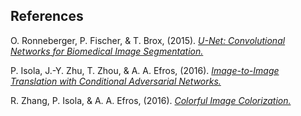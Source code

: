 ## References

O. Ronneberger, P. Fischer, & T. Brox, (2015). [*U-Net: Convolutional Networks for Biomedical Image Segmentation.*](https://arxiv.org/abs/1505.04597)


P. Isola, J.-Y. Zhu, T. Zhou, & A. A. Efros, (2016). [*Image-to-Image Translation with Conditional Adversarial Networks.*](https://arxiv.org/abs/1611.07004)


R. Zhang, P. Isola, & A. A. Efros, (2016). [*Colorful Image Colorization.*](https://arxiv.org/abs/1603.08511)